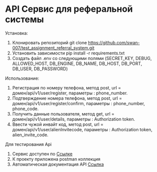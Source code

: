 # API Сервис для реферальной системы



Установка:
1. Клонировать репозиторий git clone https://github.com/swan-007/test_assignment_referral_system.git
2. Установить зависимости pip install -r requirements.txt
3. Создать файл .env со следующими полями (SECRET_KEY, DEBUG, ALLOWED_HOST, DB_ENGINE, DB_NAME, DB_HOST, DB_PORT, DB_USER, DB_PASSWORD)

Использование:

1. Регистрация по номеру телефона, метод post,  url = домен/api/v1/user/register, параметры : phone_number.
2. Подтверждение номера телефона, метод post,  url = домен/api/v1/user/register/confirm, параметры : phone_number, phone_code.
3. Получить данные пользователя, метод get, url = домен/api/v1/user/details,  параметры : Authorization token.
4. Ввести чужой инвайт код, метод post, url = домен/api/v1/user/alienInvitecode,  параметры : Authorization token, alien_invite_code.

Для тестирования Api 
1. Сервис доступен по [Ссылке](http://194.58.92.12/) 
2. К проекту приложена postman коллекция
3. Автоматическая документация API [Ссылка](http://194.58.92.12/api/docs/) 
